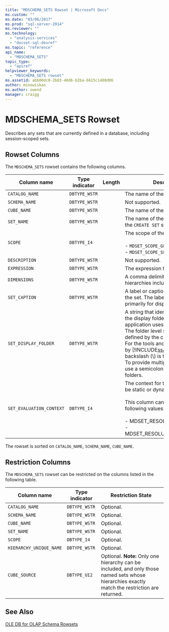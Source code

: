 ```yaml
---
title: "MDSCHEMA_SETS Rowset | Microsoft Docs"
ms.custom: ""
ms.date: "03/06/2017"
ms.prod: "sql-server-2014"
ms.reviewer: ""
ms.technology: 
  - "analysis-services"
  - "docset-sql-devref"
ms.topic: "reference"
api_name: 
  - "MDSCHEMA_SETS"
topic_type: 
  - "apiref"
helpviewer_keywords: 
  - "MDSCHEMA_SETS rowset"
ms.assetid: abb00dc0-2b83-48d6-b2ba-6615c1488d06
author: minewiskan
ms.author: owend
manager: craigg
---
```

# MDSCHEMA_SETS Rowset
  Describes any sets that are currently defined in a database, including session-scoped sets.  
  
## Rowset Columns  
 The `MDSCHEMA_SETS` rowset contains the following columns.  
  
|Column name|Type indicator|Length|Description|  
|-----------------|--------------------|------------|-----------------|  
|`CATALOG_NAME`|`DBTYPE_WSTR`||The name of the database.|  
|`SCHEMA_NAME`|`DBTYPE_WSTR`||Not supported.|  
|`CUBE_NAME`|`DBTYPE_WSTR`||The name of the cube.|  
|`SET_NAME`|`DBTYPE_WSTR`||The name of the set, as specified in the `CREATE SET` statement.|  
|`SCOPE`|`DBTYPE_I4`||The scope of the set:<br /><br /> -   `MDSET_SCOPE_GLOBAL` (`1`)<br />-   `MDSET_SCOPE_SESSION` (`2`)|  
|`DESCRIPTION`|`DBTYPE_WSTR`||Not supported.|  
|`EXPRESSION`|`DBTYPE_WSTR`||The expression for the set.|  
|`DIMENSIONS`|`DBTYPE_WSTR`||A comma delimited list of hierarchies included in the set.|  
|`SET_CAPTION`|`DBTYPE_WSTR`||A label or caption associated with the set. The label or caption is used primarily for display purposes.|  
|`SET_DISPLAY_FOLDER`|`DBTYPE_WSTR`||A string that identifies the path of the display folder that the client application uses to show the set. The folder level separator is defined by the client application. For the tools and clients supplied by [!INCLUDE[ssASnoversion](../../../includes/ssasnoversion-md.md)], the backslash (\\) is the level separator. To provide multiple display folders, use a semicolon (;) to separate the folders.|  
|`SET_EVALUATION_CONTEXT`|`DBTYPE_I4`||The context for the set. The set can be static or dynamic.<br /><br /> This column can have one of the following values:<br /><br /> -   MDSET_RESOLUTION_STATIC=1<br />-   MDSET_RESOLUTION_DYNAMIC=2|  
  
 The rowset is sorted on `CATALOG_NAME`, `SCHEMA_NAME`, `CUBE_NAME`.  
  
## Restriction Columns  
 The `MDSCHEMA_SETS` rowset can be restricted on the columns listed in the following table.  
  
|Column name|Type indicator|Restriction State|  
|-----------------|--------------------|-----------------------|  
|`CATALOG_NAME`|`DBTYPE_WSTR`|Optional.|  
|`SCHEMA_NAME`|`DBTYPE_WSTR`|Optional.|  
|`CUBE_NAME`|`DBTYPE_WSTR`|Optional.|  
|`SET_NAME`|`DBTYPE_WSTR`|Optional.|  
|`SCOPE`|`DBTYPE_I4`|Optional.|  
|`HIERARCHY_UNIQUE_NAME`|`DBTYPE_WSTR`|Optional.|  
|`CUBE_SOURCE`|`DBTYPE_UI2`|Optional. **Note:**  Only one hierarchy can be included, and only those named sets whose hierarchies exactly match the restriction are returned.|  
  
## See Also  
 [OLE DB for OLAP Schema Rowsets](ole-db-for-olap-schema-rowsets.md)  
  
  
